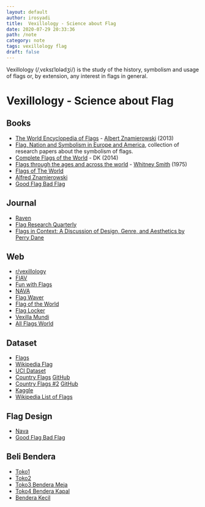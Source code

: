 ```yaml
---
layout: default
author: irosyadi
title:  Vexillology - Science about Flag
date: 2020-07-29 20:33:36
path: /note
category: note
tags: vexillology flag
draft: false
---
```


Vexillology (/ˌvɛksɪˈlɒlədʒi/) is the study of the history, symbolism and usage of flags or, by extension, any interest in flags in general.

# Vexillology - Science about Flag

## Books
- [The World Encyclopedia of Flags](https://www.goodreads.com/book/show/15932248-the-world-encyclopedia-of-flags) - [Albert Znamierowski](https://en.wikipedia.org/wiki/Alfred_Znamierowski) (2013)
- [Flag, Nation and Symbolism in Europe and America](https://www.amazon.com/Flag-Nation-Symbolism-Europe-America/dp/0415458544), collection of research papers about the symbolism of flags.
- [Complete Flags of the World](https://www.goodreads.com/book/show/22495388-complete-flags-of-the-world) - DK (2014)
- [Flags through the ages and across the world](https://archive.org/details/FLAGSThroughtTheAgesAndAcrossTheWorld) - [Whitney Smith](https://en.wikipedia.org/wiki/Whitney_Smith) (1975)
- [Flags of The World](https://www.amazon.com/Flags-World-M-C-Barraclough/dp/0723227977)
- [Alfred Znamierowski](https://www.google.co.id/search?tbm=bks&q=inauthor:%22Alfred+Znamierowski%22)
- [Good Flag Bad Flag](https://nava.org/good-flag-bad-flag/)

## Journal
- [Raven](https://nava.org/raven-a-journal-of-vexillology/) 
- [Flag Research Quarterly](https://nava.org/flag-research-quarterly/) 
- [Flags in Context: A Discussion of Design, Genre, and Aesthetics by Perry Dane](https://nava.org/digital-library/raven/Raven_v15_2008_p043-080.pdf)

## Web
- [r/vexillology](https://old.reddit.com/r/vexillology/)
- [FIAV](https://fiav.org/)
- [Fun with Flags](https://publish.uwo.ca/~cwils92/funwithflags/index.html)
- [NAVA](https://nava.org/)
- [Flag Waver](https://loderunner.github.io/flagwaver/)
- [Flag of the World](https://www.crwflags.com/fotw/flags/)
- [Flag Locker](https://flaglocker.org/page/contests)
- [Vexilla Mundi](https://www.vexilla-mundi.com/)
- [All Flags World](https://www.all-flags-world.com/)

## Dataset
- [Flags](https://www.flags.net/)
- [Wikipedia Flag](https://data.world/pbi/country-flag-database-from-wikipedia)
- [UCI Dataset](https://archive.ics.uci.edu/ml/datasets/Flags)
- [Country Flags](https://hjnilsson.github.io/country-flags/) [GitHub](https://github.com/hjnilsson/country-flags)
- [Country Flags #2](https://cristiroma.github.io/countries/) [GitHub](https://github.com/cristiroma/countries)
- [Kaggle](https://www.kaggle.com/skrzym/world-flags)
- [Wikipedia List of Flags](https://www.wikiwand.com/en/Lists_of_flags)

## Flag Design
- [Nava](https://nava.org/navanews/Commission-Report-Final-US.pdf)
- [Good Flag Bad Flag](https://nava.org/digital-library/design/GFBF_English.pdf)

## Beli Bendera
- [Toko1](https://www.tokopedia.com/hoothoothooray/bendera-semua-negarahiasan-benderabendera-aseandekorasi-bendera?trkid=f%3DCa4374L000P0W0S0Sh%2CCo0Po0Fr0Cb0_src%3Dsearch_page%3D1_ob%3D101_q%3Dbendera_bmexp%3D48_po%3D23_catid%3D4374_bmexp%3D48&whid=0)
- [Toko2](https://www.tokopedia.com/ombotak/bendera-negara-dunia-eropa-asia-afrika-isi-50-negara-uk-14-x-21-5?trkid=f%3DCa4374L000P0W0S0Sh%2CCo0Po0Fr0Cb0_src%3Dsearch_page%3D1_ob%3D101_q%3Dbendera_bmexp%3D48_po%3D34_catid%3D4374_bmexp%3D48&whid=0)
- [Toko3 Bendera Meja](https://www.tokopedia.com/apdlawyershop/bendera-meja-negara-dunia-lengkap-semua-negara-ada-plus-tiang-kayu-ok?trkid=f%3DCa0000L000P0W0S0Sh%2CCo0Po0Fr0Cb0_src%3Dsearch_page%3D1_ob%3D101_q%3Dbendera+dunia_bmexp%3D48_po%3D17_catid%3D4374_bmexp%3D48&whid=0)
- [Toko4 Bendera Kapal](https://www.tokopedia.com/silverior/bendera-kibar-kain-negara-dunia-ship-flag-bendera-kapal?trkid=f%3DCa0000L000P0W0S0Sh%2CCo0Po0Fr0Cb0_src%3Dsearch_page%3D1_ob%3D101_q%3Dbendera+dunia_bmexp%3D48_po%3D40_catid%3D4374_bmexp%3D48&whid=0)
- [Bendera Kecil](https://www.tokopedia.com/depuspa/bendera-dunia-kecil-100-pcs-bendera-negara-negara-dunia?trkid=f%3DCa0000L000P0W0S0Sh%2CCo0Po0Fr0Cb0_src%3Dsearch_page%3D1_ob%3D101_q%3Dbendera+dunia_bmexp%3D48_po%3D42_catid%3D4374_bmexp%3D48&whid=0)
